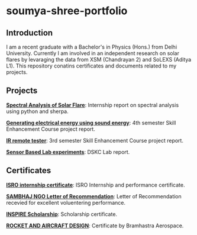 # soumya-shree-portfolio
## Introduction
I am a recent graduate with a Bachelor's in Physics (Hons.) from Delhi University. Currently I am involved in an independent research on solar flares by levaraging the data from XSM (Chandrayan 2) and SoLEXS (Aditya L1). This repository conatins certificates and documents related to my projects.

## Projects
**[Spectral Analysis of Solar Flare](https://drive.google.com/file/d/1T5QV25g9h8U0aI8Qr6uuv7dQGdlAvBKn/view?usp=drive_link)**: Internship report on spectral analysis using python and sherpa.

**[Generating electrical energy using sound energy](https://drive.google.com/file/d/1j1e2K4QMSvXZY5qQQhH6TmV8yHmLM-cA/view?usp=sharing)**: 4th semester Skill Enhancement Course project report.

**[IR remote tester](https://drive.google.com/file/d/1X1w6Y0Y2DqaD-YXbL0AS0X2vb5PUhsVf/view?usp=sharing)**: 3rd semester Skill Enhancement Course project report.

**[Sensor Based Lab experiments](https://drive.google.com/file/d/1bfMZINsybWGS75P0YdwBcgHixQCpRioQ/view?usp=sharing)**: DSKC Lab report.

## Certificates
**[ISRO internship certificate](https://drive.google.com/file/d/17nSFITZb3iEmEE3apLTnHoh0YJxMFnAV/view?usp=sharing)**: ISRO Internship and performance certificate.

**[SAMBHAJ NGO Letter of Recommendation](https://drive.google.com/file/d/15VtEiqTnJ1UpCquxpMmKP_Gct0ecc5-R/view?usp=sharing)**: Letter of Recommendation recevied for excellent voluentering performance.

**[INSPIRE Scholarship](https://drive.google.com/file/d/1472WGTudTrJKaNNnKDcHhLbUPvylsfdy/view?usp=sharing)**: Scholarship certificate.

**[ROCKET AND AIRCRAFT DESIGN](https://drive.google.com/file/d/17F_n36x77WzXG4miw0l4Kkmej6Ldq-Bx/view?usp=sharing)**: Certificate by Bramhastra Aerospace.
